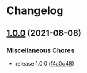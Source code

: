 # Changelog

## [1.0.0](https://www.github.com/rajesh-nitc/gcp-foundation/compare/v1.0.0...v1.0.0) (2021-08-08)


### Miscellaneous Chores

* release 1.0.0 ([f4c0c48](https://www.github.com/rajesh-nitc/gcp-foundation/commit/f4c0c48dfa0f5150474eeaa79a2e61e1054c4aeb))
